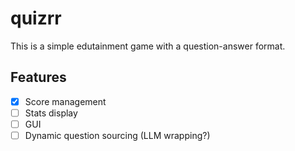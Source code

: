 # quizrr
This is a simple edutainment game with a question-answer format.

## Features
- [x] Score management
- [ ] Stats display
- [ ] GUI
- [ ] Dynamic question sourcing (LLM wrapping?)